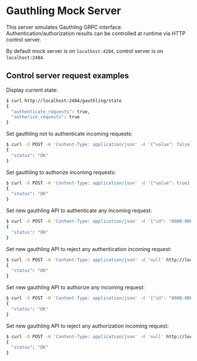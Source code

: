# Gauthling Mock Server

This server simulates Gauthling GRPC interface. Authentication/authorization results can be controlled at runtime 
via HTTP control server.

By default mock server is on `localhost:4284`, control server is on `localhost:2484`.

## Control server request examples

Display current state:
```bash
$ curl http://localhost:2484/gauthling/state
{
  "authenticate_requests": true,
  "authorize_requests": true
}
```

Set gauthling not to authenticate incoming requests:
```bash
$ curl -X POST -H 'Content-Type: application/json' -d '{"value": false}' http://localhost:2484/gauthling/setAuthenticateRequests
{
  "status": "OK"
}
```

Set gauthling to authorize incoming requests:
```bash
$ curl -X POST -H 'Content-Type: application/json' -d '{"value": true}' http://localhost:2484/gauthling/setAuthorizeRequests
{
  "status": "OK"
}
```

Set new gauthling API to authenticate any incoming request:
```bash
$ curl -X POST -H 'Content-Type: application/json' -d '{"id": "0000-0000-0000-0000", "user_account": {"email": "my@email.com"}}' http://localhost:2484/access_service/setAuthenticateRequestsSubject
{
  "status": "OK"
}
```

Set new gauthling API to reject any authentication incoming request:
```bash
$ curl -X POST -H 'Content-Type: application/json' -d 'null' http://localhost:2484/access_service/setAuthenticateRequestsSubject
{
  "status": "OK"
}
```

Set new gauthling API to authorize any incoming request:
```bash
$ curl -X POST -H 'Content-Type: application/json' -d '{"id": "0000-0000-0000-0000", "user_account": {"email": "my@email.com"}' http://localhost:2484/access_service/setAuthorizeRequestsSubject
{
  "status": "OK"
}
```

Set new gauthling API to reject any authorization incoming request:
```bash
$ curl -X POST -H 'Content-Type: application/json' -d 'null' http://localhost:2484/access_service/setAuthorizeRequestsSubject
{
  "status": "OK"
}
```
